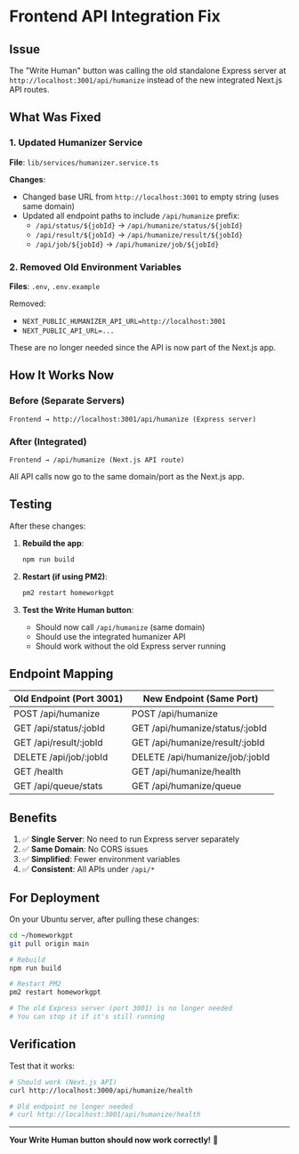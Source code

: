 # Frontend API Integration Fix

## Issue
The "Write Human" button was calling the old standalone Express server at `http://localhost:3001/api/humanize` instead of the new integrated Next.js API routes.

## What Was Fixed

### 1. Updated Humanizer Service
**File**: `lib/services/humanizer.service.ts`

**Changes**:
- Changed base URL from `http://localhost:3001` to empty string (uses same domain)
- Updated all endpoint paths to include `/api/humanize` prefix:
  - `/api/status/${jobId}` → `/api/humanize/status/${jobId}`
  - `/api/result/${jobId}` → `/api/humanize/result/${jobId}`
  - `/api/job/${jobId}` → `/api/humanize/job/${jobId}`

### 2. Removed Old Environment Variables
**Files**: `.env`, `.env.example`

Removed:
- `NEXT_PUBLIC_HUMANIZER_API_URL=http://localhost:3001`
- `NEXT_PUBLIC_API_URL=...`

These are no longer needed since the API is now part of the Next.js app.

## How It Works Now

### Before (Separate Servers)
```
Frontend → http://localhost:3001/api/humanize (Express server)
```

### After (Integrated)
```
Frontend → /api/humanize (Next.js API route)
```

All API calls now go to the same domain/port as the Next.js app.

## Testing

After these changes:

1. **Rebuild the app**:
   ```bash
   npm run build
   ```

2. **Restart (if using PM2)**:
   ```bash
   pm2 restart homeworkgpt
   ```

3. **Test the Write Human button**:
   - Should now call `/api/humanize` (same domain)
   - Should use the integrated humanizer API
   - Should work without the old Express server running

## Endpoint Mapping

| Old Endpoint (Port 3001) | New Endpoint (Same Port) |
|--------------------------|--------------------------|
| POST /api/humanize | POST /api/humanize |
| GET /api/status/:jobId | GET /api/humanize/status/:jobId |
| GET /api/result/:jobId | GET /api/humanize/result/:jobId |
| DELETE /api/job/:jobId | DELETE /api/humanize/job/:jobId |
| GET /health | GET /api/humanize/health |
| GET /api/queue/stats | GET /api/humanize/queue |

## Benefits

1. ✅ **Single Server**: No need to run Express server separately
2. ✅ **Same Domain**: No CORS issues
3. ✅ **Simplified**: Fewer environment variables
4. ✅ **Consistent**: All APIs under `/api/*`

## For Deployment

On your Ubuntu server, after pulling these changes:

```bash
cd ~/homeworkgpt
git pull origin main

# Rebuild
npm run build

# Restart PM2
pm2 restart homeworkgpt

# The old Express server (port 3001) is no longer needed
# You can stop it if it's still running
```

## Verification

Test that it works:

```bash
# Should work (Next.js API)
curl http://localhost:3000/api/humanize/health

# Old endpoint no longer needed
# curl http://localhost:3001/api/humanize/health
```

---

**Your Write Human button should now work correctly!** 🎉
